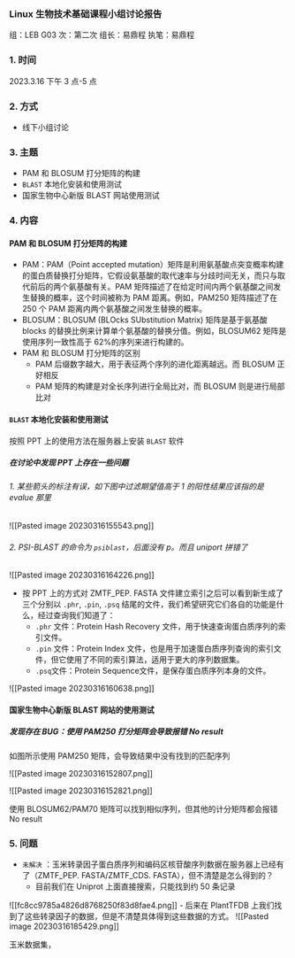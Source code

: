 ### Linux 生物技术基础课程小组讨论报告

组：LEB G03
次：第二次
组长：易鼎程
执笔：易鼎程

### 1. 时间

2023.3.16 下午 3 点-5 点

### 2. 方式

- 线下小组讨论

### 3. 主题

- PAM 和 BLOSUM 打分矩阵的构建
- `BLAST` 本地化安装和使用测试
- 国家生物中心新版 BLAST 网站使用测试

### 4. 内容

#### PAM 和 BLOSUM 打分矩阵的构建

- PAM：PAM（Point accepted mutation）矩阵是利用氨基酸点突变概率构建的蛋白质替换打分矩阵，它假设氨基酸的取代速率与分歧时间无关，而只与取代前后的两个氨基酸有关。PAM 矩阵描述了在给定时间内两个氨基酸之间发生替换的概率，这个时间被称为 PAM 距离。例如，PAM250 矩阵描述了在 250 个 PAM 距离内两个氨基酸之间发生替换的概率。
- BLOSUM：BLOSUM (BLOcks SUbstitution Matrix) 矩阵是基于氨基酸 blocks 的替换比例来计算单个氨基酸的替换分值。例如，BLOSUM62 矩阵是使用序列一致性高于 62%的序列来进行构建的。
- PAM 和 BLOSUM 打分矩阵的区别
	- PAM 后缀数字越大，用于表征两个序列的进化距离越远。而 BLOSUM 正好相反
	- PAM 矩阵的构建是对全长序列进行全局比对，而 BLOSUM 则是进行局部比对

#### `BLAST` 本地化安装和使用测试

按照 PPT 上的使用方法在服务器上安装 `BLAST` 软件

##### 在讨论中发现 PPT 上存在一些问题

###### 1. 某些箭头的标注有误，如下图中过滤期望值高于 1 的阳性结果应该指的是 evalue 那里
![[Pasted image 20230316155543.png]]

###### 2. PSI-BLAST 的命令为 `psiblast`，后面没有 p。而且 uniport 拼错了

![[Pasted image 20230316164226.png]]

- 按 PPT 上的方式对 ZMTF_PEP. FASTA 文件建立索引之后可以看到新生成了三个分别以 `.phr`, `.pin`, `.psq` 结尾的文件，我们希望研究它们各自的功能是什么，经过查询我们知道了：
	- `.phr` 文件：Protein Hash Recovery 文件，用于快速查询蛋白质序列的索引文件。 
	- `.pin` 文件：Protein Index 文件，也是用于加速蛋白质序列查询的索引文件，但它使用了不同的索引算法，适用于更大的序列数据集。 
	- `.psq`文件：Protein Sequence文件，是保存蛋白质序列本身的文件。

![[Pasted image 20230316160638.png]]

#### 国家生物中心新版 BLAST 网站的使用测试

##### 发现存在 BUG：使用 PAM250 打分矩阵会导致报错 No result 

如图所示使用 PAM250 矩阵，会导致结果中没有找到的匹配序列

![[Pasted image 20230316152807.png]]

![[Pasted image 20230316152821.png]]

使用 BLOSUM62/PAM70 矩阵可以找到相似序列，但其他的计分矩阵都会报错 No result


### 5. 问题

* `未解决` ：玉米转录因子蛋白质序列和编码区核苷酸序列数据在服务器上已经有了（ZMTF_PEP. FASTA/ZMTF_CDS. FASTA），但不清楚是怎么得到的？
	* 目前我们在 Uniprot 上面直接搜索，只能找到约 50 条记录

![[fc8cc9785a4826d8768250f83d8fae4.png]]
	 - 后来在 PlantTFDB 上我们找到了这些转录因子的数据，但是不清楚具体得到这些数据的方式。
![[Pasted image 20230316185429.png]]

玉米数据集，